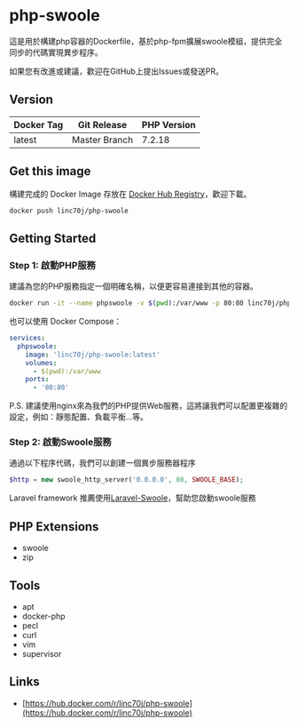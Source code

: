 # php-swoole
這是用於構建php容器的Dockerfile，基於php-fpm擴展swoole模組，提供完全同步的代碼實現異步程序。

如果您有改進或建議，歡迎在GitHub上提出Issues或發送PR。

## Version
| Docker Tag | Git Release | PHP Version |
|------------|-------------|-------------|
| latest | Master Branch | 7.2.18 |

## Get this image

構建完成的 Docker Image 存放在 [Docker Hub Registry](https://hub.docker.com/r/linc70j/php-swoole)，歡迎下載。

```bash
docker push linc70j/php-swoole
```

## Getting Started

### Step 1: 啟動PHP服務

建議為您的PHP服務指定一個明確名稱，以便更容易連接到其他的容器。

```bash
docker run -it --name phpswoole -v $(pwd):/var/www -p 80:80 linc70j/php-swoole
```

也可以使用 Docker Compose：

```yaml
services:
  phpswoole:
    image: 'linc70j/php-swoole:latest'
    volumes:
      - $(pwd):/var/www
    ports:
      - '80:80'
```

P.S. 建議使用nginx來為我們的PHP提供Web服務，這將讓我們可以配置更複雜的設定，例如：靜態配置、負載平衡...等。


### Step 2: 啟動Swoole服務

通過以下程序代碼，我們可以創建一個異步服務器程序

```php
$http = new swoole_http_server('0.0.0.0', 80, SWOOLE_BASE);
```

Laravel framework 推薦使用[Laravel-Swoole](https://github.com/swooletw/laravel-swoole)，幫助您啟動swoole服務

## PHP Extensions
- swoole
- zip

## Tools
- apt
- docker-php
- pecl
- curl
- vim
- supervisor


## Links
- [https://hub.docker.com/r/linc70j/php-swoole](https://hub.docker.com/r/linc70j/php-swoole)